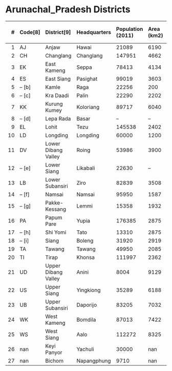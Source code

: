 # Arunachal_Pradesh Districts

|   # | Code[8]   | District[9]         | Headquarters   | Population (2011)   | Area (km2)   | Density (/km2)[9]   |
|----:|:----------|:--------------------|:---------------|:--------------------|:-------------|:--------------------|
|   1 | AJ        | Anjaw               | Hawai          | 21089               | 6190         | 3                   |
|   2 | CH        | Changlang           | Changlang      | 147951              | 4662         | 32                  |
|   3 | EK        | East Kameng         | Seppa          | 78413               | 4134         | 19                  |
|   4 | ES        | East Siang          | Pasighat       | 99019               | 3603         | 27                  |
|   5 | – [b]     | Kamle               | Raga           | 22256               | 200          | 111                 |
|   6 | – [c]     | Kra Daadi           | Palin          | 22290               | 2202         | 10                  |
|   7 | KK        | Kurung Kumey        | Koloriang      | 89717               | 6040         | 15                  |
|   8 | – [d]     | Lepa Rada           | Basar          | –                   | –            | –                   |
|   9 | EL        | Lohit               | Tezu           | 145538              | 2402         | 61                  |
|  10 | LD        | Longding            | Longding       | 60000               | 1200         | 50                  |
|  11 | DV        | Lower Dibang Valley | Roing          | 53986               | 3900         | 14                  |
|  12 | – [e]     | Lower Siang         | Likabali       | 22630               | –            | –                   |
|  13 | LB        | Lower Subansiri     | Ziro           | 82839               | 3508         | 24                  |
|  14 | – [f]     | Namsai              | Namsai         | 95950               | 1587         | 60                  |
|  15 | – [g]     | Pakke-Kessang       | Lemmi          | 15358               | 1932         | 7.9                 |
|  16 | PA        | Papum Pare          | Yupia          | 176385              | 2875         | 61                  |
|  17 | – [h]     | Shi Yomi            | Tato           | 13310               | 2875         | 5                   |
|  18 | – [i]     | Siang               | Boleng         | 31920               | 2919         | 11                  |
|  19 | TA        | Tawang              | Tawang         | 49950               | 2085         | 24                  |
|  20 | TI        | Tirap               | Khonsa         | 111997              | 2362         | 47                  |
|  21 | UD        | Upper Dibang Valley | Anini          | 8004                | 9129         | 1                   |
|  22 | US        | Upper Siang         | Yingkiong      | 35289               | 6188         | 6                   |
|  23 | UB        | Upper Subansiri     | Daporijo       | 83205               | 7032         | 12                  |
|  24 | WK        | West Kameng         | Bomdila        | 87013               | 7422         | 12                  |
|  25 | WS        | West Siang          | Aalo           | 112272              | 8325         | 13                  |
|  26 | nan       | Keyi Panyor         | Yachuli        | 30000               | nan          | nan                 |
|  27 | nan       | Bichom              | Napangphung    | 9710                | nan          | nan                 |